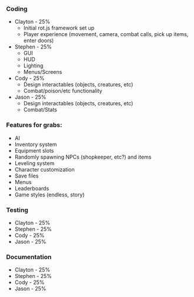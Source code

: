 ### Coding

* Clayton - 25%
	* Initial rot.js framework set up
	* Player experience (movement, camera, combat calls, pick up items, enter doors)
* Stephen - 25%
	* GUI
	* HUD
	* Lighting
	* Menus/Screens
* Cody - 25%
	* Design interactables (objects, creatures, etc) 
	* Combat/poison/etc functionality
* Jason - 25%
	* Design interactables (objects, creatures, etc)
	* Combat/Stats

### Features for grabs:

* AI
* Inventory system
* Equipment slots
* Randomly spawning NPCs (shopkeeper, etc?) and items
* Leveling system
* Character customization
* Save files
* Menus
* Leaderboards
* Game styles (endless, story)

### Testing

* Clayton - 25%
* Stephen - 25%
* Cody - 25%
* Jason - 25%

### Documentation

* Clayton - 25%
* Stephen - 25%
* Cody - 25%
* Jason - 25%
